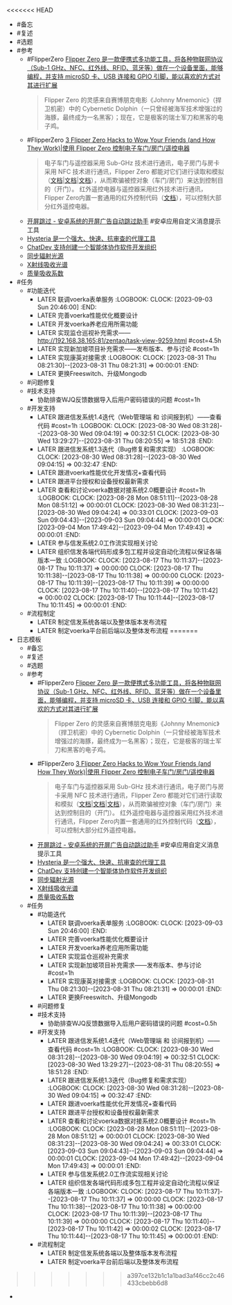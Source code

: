 <<<<<<< HEAD
- #备忘
- #复述
- #选题
- #参考
	- #FlipperZero [Flipper Zero 是一款便携式多功能工具，将各种物联网协议（Sub-1 GHz、NFC、红外线、RFID、蓝牙等）做在一个设备里面，能够编程，并支持 microSD 卡、USB 连接和 GPIO 引脚，能以喜欢的方式对其进行扩展](http://www.culmart.com/play/oshw/flipper-zero.html)
	  >Flipper Zero 的灵感来自赛博朋克电影《Johnny Mnemonic》（捍卫机密）中的 Cybernetic Dolphin（一只曾经被海军技术增强过的海豚，最终成为一名黑客）；现在，它是极客的瑞士军刀和黑客的电子鸡。
	- #FlipperZero [3 Flipper Zero Hacks to Wow Your Friends (and How They Work)|使用 Flipper Zero 控制电子车门/房门/遥控电器](https://hackernoon.com/3-flipper-zero-hacks-to-wow-your-friends-and-how-they-work)
	  >电子车门与遥控器采用 Sub-GHz 技术进行通讯，电子房门与房卡采用 NFC 技术进行通讯，Flipper Zero 都能对它们进行读取和模拟（[文档](https://docs.flipper.net/sub-ghz)|[文档](https://docs.flipper.net/rfid)|[文档](https://docs.flipper.net/nfc)），从而欺骗被控对象（车门/房门）来达到控制目的（开门）。
	  红外遥控电器与遥控器采用红外技术进行通讯，Flipper Zero内置一套通用的红外控制代码（[文档](https://docs.flipper.net/infrared)），可以控制大部分红外遥控电器。
	- [开屏跳过 - 安卓系统的开屏广告自动跳过助手](https://github.com/zfdang/Android-Touch-Helper) #安卓应用自定义消息提示工具
	- [Hysteria 是一个强大、快速、抗审查的代理工具](https://hysteria.network/zh/)
	- [ChatDev 支持创建一个智能体协作软件开发组织](https://github.com/OpenBMB/ChatDev/blob/main/README-Chinese.md)
	- [同步辐射光源](https://zhuanlan.zhihu.com/p/542085444)
	- [X射线吸收光谱](https://zhuanlan.zhihu.com/p/444084891)
	- [质量吸收系数](https://baike.baidu.com/item/%E8%B4%A8%E9%87%8F%E8%A1%B0%E5%87%8F%E7%B3%BB%E6%95%B0/8374501)
- #任务
	- #功能迭代
		- LATER 联调voerka表单服务
		  :LOGBOOK:
		  CLOCK: [2023-09-03 Sun 20:46:00]
		  :END:
		- LATER 完善voerka性能优化概要设计
		- LATER 开发voerka养老应用所需功能
		- LATER 实现监仓巡视补充需求——http://192.168.38.165:81/zentao/task-view-9259.html #cost=4.5h
		- LATER 实现新加坡项目补充需求——发布版本、参与讨论 #cost=1h
		- LATER 实现康英对接需求
		  :LOGBOOK:
		  CLOCK: [2023-08-31 Thu 08:21:30]--[2023-08-31 Thu 08:21:31] =>  00:00:01
		  :END:
		- LATER 更换Freeswitch、升级Mongodb
	- #问题修复
	- #技术支持
		- 协助排查WJQ反馈数据导入后用户密码错误的问题 #cost=1h
	- #开发支持
		- LATER 跟进信发系统1.4迭代（Web管理端 和 诊间报到机）——查看代码 #cost=1h
		  :LOGBOOK:
		  CLOCK: [2023-08-30 Wed 08:31:28]--[2023-08-30 Wed 09:04:19] =>  00:32:51
		  CLOCK: [2023-08-30 Wed 13:29:27]--[2023-08-31 Thu 08:20:55] =>  18:51:28
		  :END:
		- LATER 跟进信发系统1.3迭代（Bug修复和需求实现）
		  :LOGBOOK:
		  CLOCK: [2023-08-30 Wed 08:31:28]--[2023-08-30 Wed 09:04:15] =>  00:32:47
		  :END:
		- LATER 跟进voerka性能优化开发情况+查看代码
		- LATER 跟进平台授权和设备授权最新需求
		- LATER 查看和讨论voerka数据对接系统2.0概要设计 #cost=1h
		  :LOGBOOK:
		  CLOCK: [2023-08-28 Mon 08:51:11]--[2023-08-28 Mon 08:51:12] =>  00:00:01
		  CLOCK: [2023-08-30 Wed 08:31:23]--[2023-08-30 Wed 09:04:24] =>  00:33:01
		  CLOCK: [2023-09-03 Sun 09:04:43]--[2023-09-03 Sun 09:04:44] =>  00:00:01
		  CLOCK: [2023-09-04 Mon 17:49:42]--[2023-09-04 Mon 17:49:43] =>  00:00:01
		  :END:
		- LATER 参与信发系统2.0工作流实现相关讨论
		- LATER 组织信发各端代码形成多包工程并设定自动化流程以保证各端版本一致
		  :LOGBOOK:
		  CLOCK: [2023-08-17 Thu 10:11:37]--[2023-08-17 Thu 10:11:37] =>  00:00:00
		  CLOCK: [2023-08-17 Thu 10:11:38]--[2023-08-17 Thu 10:11:38] =>  00:00:00
		  CLOCK: [2023-08-17 Thu 10:11:39]--[2023-08-17 Thu 10:11:39] =>  00:00:00
		  CLOCK: [2023-08-17 Thu 10:11:40]--[2023-08-17 Thu 10:11:42] =>  00:00:02
		  CLOCK: [2023-08-17 Thu 10:11:44]--[2023-08-17 Thu 10:11:45] =>  00:00:01
		  :END:
	- #流程制定
		- LATER 制定信发系统各端以及整体版本发布流程
		- LATER 制定voerka平台前后端以及整体发布流程
=======
- 日志模板
	- #备忘
	- #复述
	- #选题
	- #参考
		- #FlipperZero [Flipper Zero 是一款便携式多功能工具，将各种物联网协议（Sub-1 GHz、NFC、红外线、RFID、蓝牙等）做在一个设备里面，能够编程，并支持 microSD 卡、USB 连接和 GPIO 引脚，能以喜欢的方式对其进行扩展](http://www.culmart.com/play/oshw/flipper-zero.html)
		  >Flipper Zero 的灵感来自赛博朋克电影《Johnny Mnemonic》（捍卫机密）中的 Cybernetic Dolphin（一只曾经被海军技术增强过的海豚，最终成为一名黑客）；现在，它是极客的瑞士军刀和黑客的电子鸡。
		- #FlipperZero [3 Flipper Zero Hacks to Wow Your Friends (and How They Work)|使用 Flipper Zero 控制电子车门/房门/遥控电器](https://hackernoon.com/3-flipper-zero-hacks-to-wow-your-friends-and-how-they-work)
		  >电子车门与遥控器采用 Sub-GHz 技术进行通讯，电子房门与房卡采用 NFC 技术进行通讯，Flipper Zero 都能对它们进行读取和模拟（[文档](https://docs.flipper.net/sub-ghz)|[文档](https://docs.flipper.net/rfid)|[文档](https://docs.flipper.net/nfc)），从而欺骗被控对象（车门/房门）来达到控制目的（开门）。
		  红外遥控电器与遥控器采用红外技术进行通讯，Flipper Zero内置一套通用的红外控制代码（[文档](https://docs.flipper.net/infrared)），可以控制大部分红外遥控电器。
		- [开屏跳过 - 安卓系统的开屏广告自动跳过助手](https://github.com/zfdang/Android-Touch-Helper) #安卓应用自定义消息提示工具
		- [Hysteria 是一个强大、快速、抗审查的代理工具](https://hysteria.network/zh/)
		- [ChatDev 支持创建一个智能体协作软件开发组织](https://github.com/OpenBMB/ChatDev/blob/main/README-Chinese.md)
		- [同步辐射光源](https://zhuanlan.zhihu.com/p/542085444)
		- [X射线吸收光谱](https://zhuanlan.zhihu.com/p/444084891)
		- [质量吸收系数](https://baike.baidu.com/item/%E8%B4%A8%E9%87%8F%E8%A1%B0%E5%87%8F%E7%B3%BB%E6%95%B0/8374501)
	- #任务
		- #功能迭代
			- LATER 联调voerka表单服务
			  :LOGBOOK:
			  CLOCK: [2023-09-03 Sun 20:46:00]
			  :END:
			- LATER 完善voerka性能优化概要设计
			- LATER 开发voerka养老应用所需功能
			- LATER 实现监仓巡视补充需求
			- LATER 实现新加坡项目补充需求——发布版本、参与讨论 #cost=1h
			- LATER 实现康英对接需求
			  :LOGBOOK:
			  CLOCK: [2023-08-31 Thu 08:21:30]--[2023-08-31 Thu 08:21:31] =>  00:00:01
			  :END:
			- LATER 更换Freeswitch、升级Mongodb
		- #问题修复
		- #技术支持
			- 协助排查WJQ反馈数据导入后用户密码错误的问题 #cost=0.5h
		- #开发支持
			- LATER 跟进信发系统1.4迭代（Web管理端 和 诊间报到机）——查看代码 #cost=1h
			  :LOGBOOK:
			  CLOCK: [2023-08-30 Wed 08:31:28]--[2023-08-30 Wed 09:04:19] =>  00:32:51
			  CLOCK: [2023-08-30 Wed 13:29:27]--[2023-08-31 Thu 08:20:55] =>  18:51:28
			  :END:
			- LATER 跟进信发系统1.3迭代（Bug修复和需求实现）
			  :LOGBOOK:
			  CLOCK: [2023-08-30 Wed 08:31:28]--[2023-08-30 Wed 09:04:15] =>  00:32:47
			  :END:
			- LATER 跟进voerka性能优化开发情况+查看代码
			- LATER 跟进平台授权和设备授权最新需求
			- LATER 查看和讨论voerka数据对接系统2.0概要设计 #cost=1h
			  :LOGBOOK:
			  CLOCK: [2023-08-28 Mon 08:51:11]--[2023-08-28 Mon 08:51:12] =>  00:00:01
			  CLOCK: [2023-08-30 Wed 08:31:23]--[2023-08-30 Wed 09:04:24] =>  00:33:01
			  CLOCK: [2023-09-03 Sun 09:04:43]--[2023-09-03 Sun 09:04:44] =>  00:00:01
			  CLOCK: [2023-09-04 Mon 17:49:42]--[2023-09-04 Mon 17:49:43] =>  00:00:01
			  :END:
			- LATER 参与信发系统2.0工作流实现相关讨论
			- LATER 组织信发各端代码形成多包工程并设定自动化流程以保证各端版本一致
			  :LOGBOOK:
			  CLOCK: [2023-08-17 Thu 10:11:37]--[2023-08-17 Thu 10:11:37] =>  00:00:00
			  CLOCK: [2023-08-17 Thu 10:11:38]--[2023-08-17 Thu 10:11:38] =>  00:00:00
			  CLOCK: [2023-08-17 Thu 10:11:39]--[2023-08-17 Thu 10:11:39] =>  00:00:00
			  CLOCK: [2023-08-17 Thu 10:11:40]--[2023-08-17 Thu 10:11:42] =>  00:00:02
			  CLOCK: [2023-08-17 Thu 10:11:44]--[2023-08-17 Thu 10:11:45] =>  00:00:01
			  :END:
		- #流程制定
			- LATER 制定信发系统各端以及整体版本发布流程
			- LATER 制定voerka平台前后端以及整体发布流程
>>>>>>> a397ce132b1c1a1bad3af46cc2c46433cbebb6d8
-